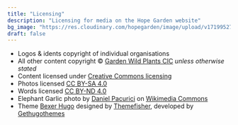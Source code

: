 ```yaml
---
title: "Licensing"
description: "Licensing for media on the Hope Garden website"
bg_image: "https://res.cloudinary.com/hopegarden/image/upload/v1719952740/title-poppy.webp"
draft: false
---
```


* Logos & idents copyright of individual organisations
* All other content copyright © [Garden Wild Plants CIC](https://gardenwild.org.uk) _unless otherwise stated_
* Content licensed under [Creative Commons licensing](https://creativecommons.org/)
* Photos licensed [CC BY-SA 4.0](https://creativecommons.org/licenses/by-sa/4.0/)
* Words licensed [CC BY-ND 4.0](https://creativecommons.org/licenses/by-nd/4.0/)
* Elephant Garlic photo by [Daniel Pacurici](https://unsplash.com/@c14h3r) on [Wikimedia Commons](https://commons.wikimedia.org/wiki/File:Elephant_garlic_flower_(Unsplash).jpg)
* Theme [Bexer Hugo](https://gethugothemes.com/products/bexer) designed by [Themefisher](https://themefisher.com/), developed by [Gethugothemes](https://gethugothemes.com/)
